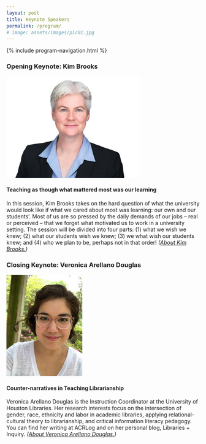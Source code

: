 ```yaml
---
layout: post
title: Keynote Speakers
permalink: /program/
# image: assets/images/pic01.jpg
---
```


{% include program-navigation.html %}

<a name="keynote-1"></a>
### Opening Keynote: Kim Brooks

![Kim Brooks](/assets/images/Keynote1KimBrooks350p.jpg "Kim Brooks")
#### Teaching as though what mattered most was our learning
In this session, Kim Brooks takes on the hard question of what the university would look like if what we cared about most was learning:  our own and our students’.  Most of us are so pressed by the daily demands of our jobs – real or perceived – that we forget what motivated us to work in a university setting.  The session will be divided into four parts: (1) what we wish we knew; (2) what our students wish we knew; (3) we what wish our students knew; and (4) who we plan to be, perhaps not in that order! *([About Kim Brooks.](/program/speakers#keynote-1))*

<a name="keynote-2"></a>
### Closing Keynote: Veronica Arellano Douglas
![Veronica Douglas](/assets/images/Keynote2VeronicaArellanoDouglas197.jpg "Veronica Douglas")
#### Counter-narratives in Teaching Librarianship
Veronica Arellano Douglas is the Instruction Coordinator at the University of Houston Libraries. Her research interests focus on the intersection of gender, race, ethnicity and labor in academic libraries, applying relational-cultural theory to librarianship, and critical information literacy pedagogy. You can find her writing at ACRLog and on her personal blog, Libraries + Inquiry. *([About Veronica Arellano Douglas.](/program/speakers#keynote-2))*
